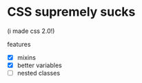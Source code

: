 # CSS supremely sucks
(i made css 2.0!)

features
- [x] mixins
- [x] better variables
- [ ] nested classes

